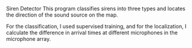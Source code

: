 Siren Detector
This program classifies sirens into three types and locates the direction of the sound source on the map.

For the classification, I used supervised training, and for the localization, I calculate the difference in arrival times at different microphones in the microphone array.

